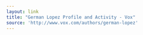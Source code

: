 ```yaml
---
layout: link
title: "German Lopez Profile and Activity - Vox"
source: 'http://www.vox.com/authors/german-lopez'
---
```



